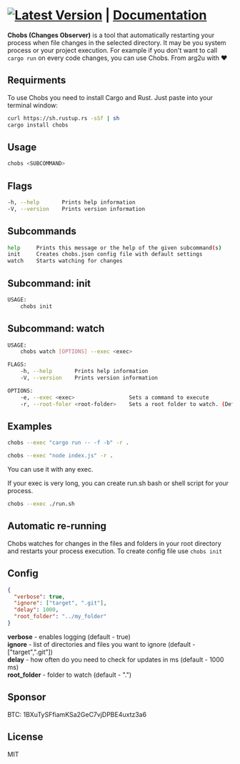 # [![Latest Version](https://img.shields.io/crates/v/chobs.svg)](https://crates.io/crates/subrut) | [Documentation](https://docs.rs/chobs)

**Chobs (Changes Observer)** is a tool that automatically restarting your process when file changes in the selected directory. It may be you system process or your project execution. For example if you don't want to call `cargo run` on every code changes, you can use Chobs. From arg2u with ♥

## **Requirments**

To use Chobs you need to install Cargo and Rust.
Just paste into your terminal window:

```bash
curl https://sh.rustup.rs -sSf | sh
cargo install chobs
```

## **Usage**

```bash
chobs <SUBCOMMAND>
```

## **Flags**

```bash
-h, --help       Prints help information
-V, --version    Prints version information
```

## **Subcommands**

```bash
help     Prints this message or the help of the given subcommand(s)
init     Creates chobs.json config file with default settings
watch    Starts watching for changes
```

## **Subcommand: init**

```bash
USAGE:
    chobs init
```

## **Subcommand: watch**

```bash
USAGE:
    chobs watch [OPTIONS] --exec <exec>

FLAGS:
    -h, --help       Prints help information
    -V, --version    Prints version information

OPTIONS:
    -e, --exec <exec>                 Sets a command to execute
    -r, --root-foler <root-folder>    Sets a root folder to watch. (Default  - ".")
```

## **Examples**

```bash
chobs --exec "cargo run -- -f -b" -r .
```

```bash
chobs --exec "node index.js" -r .
```

You can use it with any exec.

If your exec is very long, you can create run.sh bash or shell script for your process.

```bash
chobs --exec ./run.sh
```

## **Automatic re-running**

Chobs watches for changes in the files and folders in your root directory and restarts your process execution. To create config file use `chobs init`

## **Config**

```json
{
  "verbose": true,
  "ignore": ["target", ".git"],
  "delay": 1000,
  "root_folder": "../my_folder"
}
```

**verbose** - enables logging (default - true) <br>
**ignore** - list of directories and files you want to ignore (default - ["target",".git"])<br>
**delay** - how often do you need to check for updates in ms (default - 1000 ms)<br>
**root_folder** - folder to watch (default - ".")<br>

## **Sponsor**

BTC: 1BXuTySFfiamKSa2GeC7vjDPBE4uxtz3a6

## **License**

MIT
